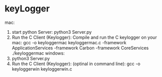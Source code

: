 # keyLogger
mac:
1. start python Server:
    python3 Server.py
2. Run the C Client (Keylogger): Compile and run the C keylogger on your mac:
    gcc -o keyloggermac keyloggermac.c -framework ApplicationServices -framework Carbon -framework CoreServices
    ./keyloggermac
windows:
1. python3 Server.py
2. Run the C Client (Keylogger):
  (optinal in command line): gcc -o keyloggerwin keyloggerwin.c